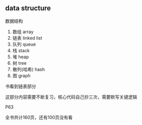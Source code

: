 ## data structure

数据结构

1. 数组 array
2. 链表 linked list
3. 队列 queue
4. 栈 stack
5. 堆 heap
6. 树 tree
7. 散列(哈希) hash
8. 图 graph



书看到链表部分

这部分内容需要不断复习，核心代码自己抄三次，需要默写关键逻辑



P63

全书共计160页，还有100页没有看